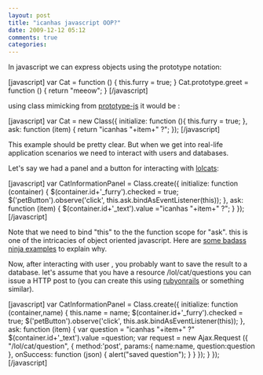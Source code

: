```yaml
---
layout: post
title: "icanhas javascript OOP?"
date: 2009-12-12 05:12
comments: true 
categories: 
---
```

In javascript we can express objects using the prototype notation:

[javascript]
  var Cat = function () {
     this.furry = true;
  }
 Cat.prototype.greet = function () {
   return &quot;meeow&quot;;
 }
[/javascript]

using class mimicking from <a href="http://prototypejs.org/">prototype-js</a> it would be :

[javascript]
 var Cat = new Class({
  initialize: function (){
    this.furry = true;
    },
  ask: function (item) {
   return &quot;icanhas &quot;+item+&quot; ?&quot;;
 });
[/javascript]

This example should be pretty clear. But when we get into real-life application scenarios we need to interact with users and databases.

Let's say we had a panel and a button for interacting with <a href="http://icanhascheezburger.com/2008/08/12/funny-pictures-i-fightz-dem/">lolcats</a>:

[javascript]
var CatInformationPanel = Class.create({
   initialize: function (container) {
     $(container.id+'_furry').checked = true;
     $('petButton').observe('click',  this.ask.bindAsEventListener(this));
  },
  ask:  function (item) {
    $(container.id+'_text').value =&quot;icanhas &quot;+item+&quot; ?&quot;;
  }
});
[/javascript]

Note that we need to bind "this" to the the function scope for "ask". this is one of the intricacies of object oriented javascript. Here are <a href="http://alternateidea.com/blog/articles/2007/7/18/javascript-scope-and-binding">some badass ninja examples</a> to explain why.

Now, after interacting with user , you probably want to save the result to a database. let's assume that you have a resource /lol/cat/questions you can issue a HTTP post to (you can create this using <a href="http://rubyonrails.org/">rubyonrails</a> or  something similar).

[javascript]
var CatInformationPanel = Class.create({
   initialize: function (container,name) {
     this.name = name;
     $(container.id+'_furry').checked = true;
     $('petButton').observe('click',  this.ask.bindAsEventListener(this));
  },
  ask:  function (item) {
    var question = &quot;icanhas &quot;+item+&quot; ?&quot;
    $(container.id+'_text').value =question;
   var request = new Ajax.Request ({
      &quot;/lol/cat/question&quot;, {
        method:'post',
        params:{ name:name, question:question },
        onSuccess: function (json) {
           alert(&quot;saved question&quot;);
           }
     }
    });
  }
});
[/javascript] 